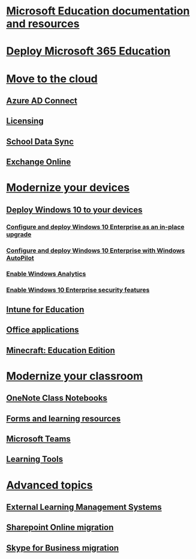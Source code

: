 # [Microsoft Education documentation and resources](../index.md)
# [Deploy Microsoft 365 Education](index.md)
# [Move to the cloud](placeholder.md)
## [Azure AD Connect](placeholder.md)
## [Licensing](placeholder.md)
## [School Data Sync](placeholder.md)
## [Exchange Online](placeholder.md)
# [Modernize your devices](placeholder.md)
## [Deploy Windows 10 to your devices](placeholder.md)
### [Configure and deploy Windows 10 Enterprise as an in-place upgrade](../../enterprise/windows10-deploy-inplaceupgrade.md)
### [Configure and deploy Windows 10 Enterprise with Windows AutoPilot](../../enterprise/windows10-deploy-autopilot.md)
### [Enable Windows Analytics](../../enterprise/windows10-enable-windows-analytics.md)
### [Enable Windows 10 Enterprise security features](../../enterprise/windows10-enable-security-features.md)
## [Intune for Education](placeholder.md)
## [Office applications](placeholder.md)
## [Minecraft: Education Edition](placeholder.md)
# [Modernize your classroom](placeholder.md)
## [OneNote Class Notebooks](placeholder.md)
## [Forms and learning resources](placeholder.md)
## [Microsoft Teams](placeholder.md)
## [Learning Tools](placeholder.md)
# [Advanced topics](placeholder.md)
## [External Learning Management Systems](placeholder.md)
## [Sharepoint Online migration](placeholder.md)
## [Skype for Business migration](placeholder.md)